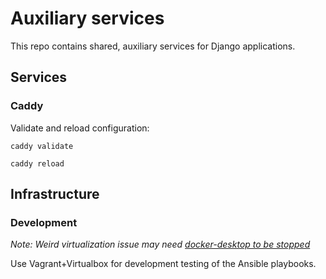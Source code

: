 # Auxiliary services

This repo contains shared, auxiliary services for Django applications.

<!-- Todo(kisamoto): Infrastructure diagram showing how the pieces fit together -->
<!-- Aux services are shared between multiple Django projects -->

## Services

### Caddy

Validate and reload configuration:

```
caddy validate

caddy reload
```

## Infrastructure

### Development

_Note: Weird virtualization issue may need [docker-desktop to be stopped](https://forums.virtualbox.org/viewtopic.php?t=107117)_

Use Vagrant+Virtualbox for development testing of the Ansible playbooks.
